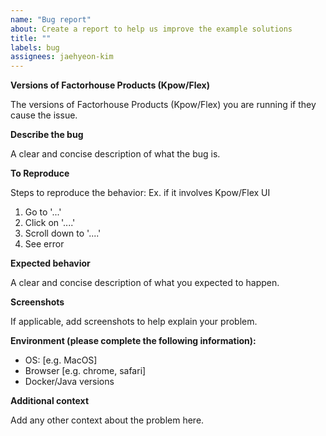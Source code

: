 ```yaml
---
name: "Bug report"
about: Create a report to help us improve the example solutions
title: ""
labels: bug
assignees: jaehyeon-kim
---
```


**Versions of Factorhouse Products (Kpow/Flex)**

The versions of Factorhouse Products (Kpow/Flex) you are running if they cause the issue.

**Describe the bug**

A clear and concise description of what the bug is.

**To Reproduce**

Steps to reproduce the behavior: Ex. if it involves Kpow/Flex UI

1. Go to '...'
2. Click on '....'
3. Scroll down to '....'
4. See error

**Expected behavior**

A clear and concise description of what you expected to happen.

**Screenshots**

If applicable, add screenshots to help explain your problem.

**Environment (please complete the following information):**

- OS: [e.g. MacOS]
- Browser [e.g. chrome, safari]
- Docker/Java versions

**Additional context**

Add any other context about the problem here.
